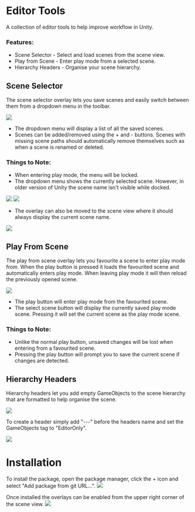 # Editor Tools

A collection of editor tools to help improve workflow in Unity.

### Features:
- Scene Selector - Select and load scenes from the scene view.
- Play from Scene - Enter play mode from a selected scene.
- Hierarchy Headers - Organise your scene hierarchy.

## Scene Selector

The scene selector overlay lets you save scenes and easily switch between them from a dropdown menu in the toolbar.

![](https://i.imgur.com/vTw1NpY.png)

- The dropdown menu will display a list of all the saved scenes.
- Scenes can be added/removed using the + and - buttons. Scenes with missing scene paths should automatically remove themselves such as when a scene is renamed or deleted.

### Things to Note:

- When entering play mode, the menu will be locked.
- The dropdown menu shows the currently selected scene. However, in older version of Unity the scene name isn't visible while docked.

![](https://i.imgur.com/fdTY6NR.png) ![](https://i.imgur.com/0BmPs2D.png) 

- The overlay can also be moved to the scene view where it should always display the current scene name.

![](https://i.imgur.com/fXDwG66.png)

## Play From Scene

The play from scene overlay lets you favourite a scene to enter play mode from. When the play button is pressed it loads the favourited scene and automatically enters play mode. When leaving play mode it will then reload the previously opened scene.

![](https://i.imgur.com/7ypgjgV.png)

- The play button will enter play mode from the favourited scene.
- The select scene button will display the currently saved play mode scene. Pressing it will set the current scene as the play mode scene.

### Things to Note:

- Unlike the normal play button, unsaved changes will be lost when entering from a favourited scene.
- Pressing the play button will prompt you to save the current scene if changes are detected.

## Hierarchy Headers

Hierarchy headers let you add empty GameObjects to the scene hierarchy that are formatted to help organise the scene.

![](https://i.imgur.com/OVyIa2t.png)

To create a header simply add "---" before the headers name and set the GameObjects tag to "EditorOnly".

![](https://i.imgur.com/QdUbFeT.png)

# Installation
To install the package, open the package manager, click the + icon and select "Add package from git URL...".
![](https://i.imgur.com/hWZdAaS.png)

Once installed the overlays can be enabled from the upper right corner of the scene view.
![](https://i.imgur.com/aYfyxkZ.png)
